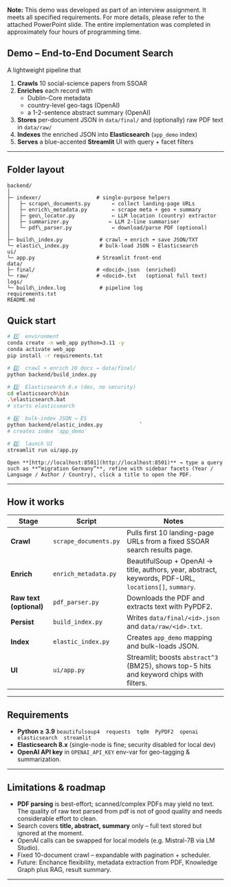 **Note:** This demo was developed as part of an interview assignment. It meets all specified requirements. For more details, please refer to the attached PowerPoint slide. The entire implementation was completed in approximately four hours of programming time.
## Demo – End-to-End Document Search

A lightweight pipeline that

1. **Crawls** 10 social-science papers from SSOAR  
2. **Enriches** each record with  
   * Dublin-Core metadata  
   * country-level geo-tags (OpenAI)  
   * a 1-2-sentence abstract summary (OpenAI)  
3. **Stores** per-document JSON in `data/final/` and (optionally) raw PDF text in `data/raw/`  
4. **Indexes** the enriched JSON into **Elasticsearch** (`app_demo` index)  
5. **Serves** a blue-accented **Streamlit** UI with query + facet filters  

---
## Folder layout
```
backend/
│
├─ indexer/                  # single-purpose helpers
│   ├─ scrape\_documents.py       ← collect landing-page URLs
│   ├─ enrich\_metadata.py        ← scrape meta + geo + summary
│   ├─ geo\_locator.py            ← LLM location (country) extractor
│   ├─ summarizer.py             ← LLM 2-line summariser
│   └─ pdf\_parser.py             ← download/parse PDF (optional)
│
├─ build\_index.py            # crawl ➜ enrich ➜ save JSON/TXT
└─ elastic\_index.py          # bulk-load JSON → Elasticsearch
ui/
└─ app.py                    # Streamlit front-end
data/
├─ final/                    # <docid>.json  (enriched)
└─ raw/                      # <docid>.txt   (optional full text)
logs/
└─ build\_index.log           # pipeline log
requirements.txt
README.md
````
## Quick start

```bash
# 1️⃣  environment
conda create -n web_app python=3.11 -y
conda activate web_app
pip install -r requirements.txt

# 2️⃣  crawl + enrich 10 docs → data/final/
python backend/build_index.py

# 3️⃣  Elasticsearch 8.x (dev, no security)
cd elasticsearch\bin 
.\elasticsearch.bat
# starts elasticsearch

# 4️⃣  bulk-index JSON → ES
python backend/elastic_index.py            `
# creates index 'app_demo'

# 5️⃣  launch UI
streamlit run ui/app.py
````
````
Open **[http://localhost:8501](http://localhost:8501)** → type a query such as **“migration Germany”**, refine with sidebar facets (Year / Language / Author / Country), click a title to open the PDF.
````

---

## How it works

| Stage                   | Script                | Notes                                                                                                 |
| ----------------------- | --------------------- | ----------------------------------------------------------------------------------------------------- |
| **Crawl**               | `scrape_documents.py` | Pulls first 10 landing-page URLs from a fixed SSOAR search results page.                              |
| **Enrich**              | `enrich_metadata.py`  | BeautifulSoup + OpenAI → title, authors, year, abstract, keywords, PDF-URL, `locations[]`, `summary`. |
| **Raw text (optional)** | `pdf_parser.py`       | Downloads the PDF and extracts text with PyPDF2.                                                      |
| **Persist**             | `build_index.py`      | Writes `data/final/<id>.json` and `data/raw/<id>.txt`.                                                |
| **Index**               | `elastic_index.py`    | Creates `app_demo` mapping and bulk-loads JSON.                                                       |
| **UI**                  | `ui/app.py`           | Streamlit; boosts `abstract^3` (BM25), shows top-5 hits and keyword chips with filters.               |

---

## Requirements

* **Python ≥ 3.9**
  `beautifulsoup4  requests  tqdm  PyPDF2  openai  elasticsearch  streamlit`
* **Elasticsearch 8.x** (single-node is fine; security disabled for local dev)
* **OpenAI API key** in `OPENAI_API_KEY` env-var for geo-tagging & summarization.

---

## Limitations & roadmap

* **PDF parsing** is best-effort; scanned/complex PDFs may yield no text. The quality of raw text parsed from pdf is not of good quality and needs considerable effort to clean.
* Search covers **title, abstract, summary** only – full text stored but ignored at the moment.
* OpenAI calls can be swapped for local models (e.g. Mistral-7B via LM Studio).
* Fixed 10-document crawl – expandable with pagination + scheduler.
* Future: Enchance flexibility, metadata extraction from PDF, Knowledge Graph plus RAG, result summary.
---
